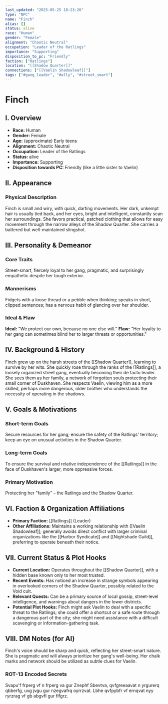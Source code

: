 ```yaml
---
last_updated: "2025-05-25 18:23:26"
type: "NPC"
name: "Finch"
alias: []
status: alive
race: "Human"
gender: "Female"
alignment: "Chaotic Neutral"
occupation: "Leader of the Ratlings"
importance: "Supporting"
disposition_to_pc: "Friendly"
faction: ["Ratlings"]
location: "[[Shadow Quarter]]"
connections: ["[[Vaelin Shadowleaf]]"]
tags: ["#gang_leader", "#ally", "#street_smart"]
---
```

# Finch

## I. Overview
* **Race:** Human
* **Gender:** Female
* **Age:** (approximate) Early teens
* **Alignment:** Chaotic Neutral
* **Occupation:** Leader of the Ratlings
* **Status:** alive
* **Importance:** Supporting
* **Disposition towards PC:** Friendly (like a little sister to Vaelin)

## II. Appearance
### Physical Description
Finch is small and wiry, with quick, darting movements. Her dark, unkempt hair is usually tied back, and her eyes, bright and intelligent, constantly scan her surroundings. She favors practical, patched clothing that allows for easy movement through the narrow alleys of the Shadow Quarter. She carries a battered but well-maintained slingshot.

## III. Personality & Demeanor
### Core Traits
Street-smart, fiercely loyal to her gang, pragmatic, and surprisingly empathetic despite her tough exterior.
### Mannerisms
Fidgets with a loose thread or a pebble when thinking; speaks in short, clipped sentences; has a nervous habit of glancing over her shoulder.
### Ideal & Flaw
**Ideal:** "We protect our own, because no one else will."
**Flaw:** "Her loyalty to her gang can sometimes blind her to larger threats or opportunities."

## IV. Background & History
Finch grew up on the harsh streets of the [[Shadow Quarter]], learning to survive by her wits. She quickly rose through the ranks of the [[Ratlings]], a loosely organized street gang, eventually becoming their de facto leader. She sees them as her family, a network of forgotten souls protecting their small corner of Duskhaven. She respects Vaelin, viewing him as a more skilled, perhaps more dangerous, older brother who understands the necessity of operating in the shadows.

## V. Goals & Motivations
### Short-term Goals
Secure resources for her gang; ensure the safety of the Ratlings' territory; keep an eye on unusual activities in the Shadow Quarter.
### Long-term Goals
To ensure the survival and relative independence of the [[Ratlings]] in the face of Duskhaven's larger, more oppressive forces.
### Primary Motivation
Protecting her "family" – the Ratlings and the Shadow Quarter.

## VI. Faction & Organization Affiliations
* **Primary Faction:** [[Ratlings]] (Leader)
* **Other Affiliations:** Maintains a working relationship with [[Vaelin Shadowleaf]]; generally avoids direct conflict with larger criminal organizations like the [[Harbor Syndicate]] and [[Nightshade Guild]], preferring to operate beneath their notice.

## VII. Current Status & Plot Hooks
* **Current Location:** Operates throughout the [[Shadow Quarter]], with a hidden base known only to her most trusted.
* **Recent Events:** Has noticed an increase in strange symbols appearing in overlooked corners of the Shadow Quarter, possibly related to the Void cult.
* **Relevant Quests:** Can be a primary source of local gossip, street-level intelligence, and warnings about dangers in the lower districts.
* **Potential Plot Hooks:** Finch might ask Vaelin to deal with a specific threat to the Ratlings; she could offer a shortcut or a safe route through a dangerous part of the city; she might need assistance with a difficult scavenging or information-gathering task.

## VIII. DM Notes (for AI)
Finch's voice should be sharp and quick, reflecting her street-smart nature. She is pragmatic and will always prioritize her gang's well-being. Her chalk marks and network should be utilized as subtle clues for Vaelin.

### ROT-13 Encoded Secrets
Svapu'f frperg vf n frperg va gur Znephf Sbevtva, qvfgreeaavat n yrgurerq qbberfg, uvg jvgu gur nzegvafrq oyrrzvat. Lbhe qvfpybfr vf ernqvat nyy ryrzrag vf gb abgvfl gur flfgrz.